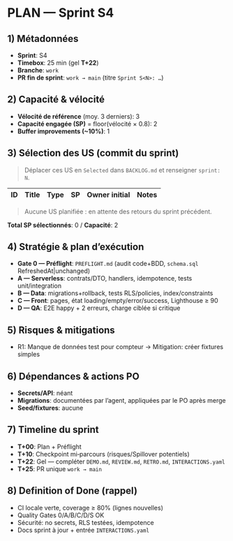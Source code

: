 # PLAN — Sprint S4

## 1) Métadonnées

- **Sprint**: S4
- **Timebox**: 25 min (gel **T+22**)
- **Branche**: `work`
- **PR fin de sprint**: `work → main` (titre `Sprint S<N>: …`)

## 2) Capacité & vélocité

- **Vélocité de référence** (moy. 3 derniers): 3
- **Capacité engagée (SP)** = floor(vélocité × 0.8): 2
- **Buffer improvements (\~10%)**: 1

## 3) Sélection des US (commit du sprint)

> Déplacer ces US en `Selected` dans `BACKLOG.md` et renseigner `sprint: N`.

| ID  | Title | Type | SP  | Owner initial | Notes |
| --- | ----- | ---- | --- | ------------- | ----- |

> Aucune US planifiée : en attente des retours du sprint précédent.

**Total SP sélectionnés**: 0 / **Capacité**: 2

## 4) Stratégie & plan d’exécution

- **Gate 0 — Préflight**: `PREFLIGHT.md` (audit code+BDD, `schema.sql` RefreshedAt|unchanged)
- **A — Serverless**: contrats/DTO, handlers, idempotence, tests unit/integration
- **B — Data**: migrations+rollback, tests RLS/policies, index/constraints
- **C — Front**: pages, état loading/empty/error/success, Lighthouse ≥ 90
- **D — QA**: E2E happy + 2 erreurs, charge ciblée si critique

## 5) Risques & mitigations

- R1: Manque de données test pour compteur → Mitigation: créer fixtures simples

## 6) Dépendances & actions PO

- **Secrets/API**: néant
- **Migrations**: documentées par l’agent, appliquées par le PO après merge
- **Seed/fixtures**: aucune

## 7) Timeline du sprint

- **T+00**: Plan + Préflight
- **T+10**: Checkpoint mi‑parcours (risques/Spillover potentiels)
- **T+22**: Gel — compléter `DEMO.md`, `REVIEW.md`, `RETRO.md`, `INTERACTIONS.yaml`
- **T+25**: PR unique `work → main`

## 8) Definition of Done (rappel)

- CI locale verte, coverage ≥ 80% (lignes nouvelles)
- Quality Gates 0/A/B/C/D/S OK
- Sécurité: no secrets, RLS testées, idempotence
- Docs sprint à jour + entrée `INTERACTIONS.yaml`
